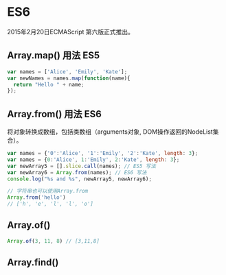 # ES6
2015年2月20日ECMAScript 第六版正式推出。

## Array.map() 用法 ES5
```javascript
var names = ['Alice', 'Emily', 'Kate'];
var newNames = names.map(function(name){
  return "Hello " + name;
});
```
## Array.from() 用法 ES6
将对象转换成数组，包括类数组（arguments对象, DOM操作返回的NodeList集合）。
```javascript
var names = {'0':'Alice', '1':'Emily', '2':'Kate', length: 3};
var names = {0:'Alice', 1:'Emily', 2:'Kate', length: 3};
var newArray5 = [].slice.call(names); // ES5 写法
var newArray6 = Array.from(names); // ES6 写法
console.log("%s and %s", newArray5, newArray6);

// 字符串也可以使用Array.from
Array.from('hello')
// ['h', 'e', 'l', 'l', 'o']
```
## Array.of()
```javascript
Array.of(3, 11, 8) // [3,11,8]
```
## Array.find()
